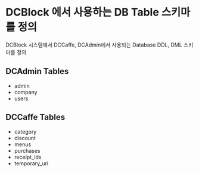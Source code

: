 # DCBlock 에서 사용하는 DB Table 스키마를 정의
DCBlock 시스템에서 DCCaffe, DCAdmin에서 사용되는 Database DDL, DML 스키마를 정의

## DCAdmin Tables
- admin
- company
- users

## DCCaffe Tables
- category
- discount
- menus
- purchases
- receipt_ids
- temporary_uri